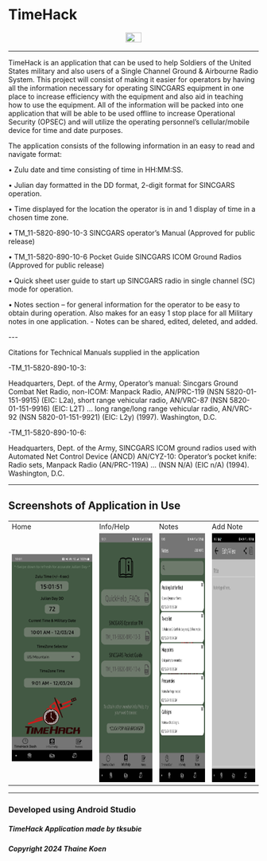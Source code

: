 # TimeHack

<p align="center"><img src="https://github.com/tksubie/TimeHack_Application/assets/116237117/f4f31f09-6d38-47bc-bdc3-af39bf7fe8fc" width="25%" height="25%"/>

---

<p> TimeHack is an application that can be used to help Soldiers of the United States military and also users of a Single Channel Ground & Airbourne Radio System. This project will consist of making it easier for operators by having all the information necessary for operating SINCGARS equipment in one place to increase efficiency with the equipment and also aid in teaching how to use the equipment. All of the information will be packed into one application that will be able to be used offline to increase Operational Security (OPSEC) and will utilize the operating personnel’s cellular/mobile device for time and date purposes. </p>

 <p> The application consists of the following information in an easy to read and navigate format: </p>
  <p>•	Zulu date and time consisting of time in HH:MM:SS.</p>
  <p>•	Julian day formatted in the DD format, 2-digit format for SINCGARS operation.</p>
  <p>•	Time displayed for the location the operator is in and 1 display of time in a chosen time zone.</p>
  <p>•	TM_11-5820-890-10-3 SINCGARS operator’s Manual (Approved for public release)</p>
  <p>•	TM_11-5820-890-10-6 Pocket Guide SINCGARS ICOM Ground Radios (Approved for public release)</p>
  <p>•	Quick sheet user guide to start up SINCGARS radio in single channel (SC) mode for operation.</p>
  <p>•	Notes section – for general information for the operator to be easy to obtain during operation. Also makes for an easy 1 stop place for all Military notes in one application.
            - Notes can be shared, edited, deleted, and added.</p>
---
<p> Citations for Technical Manuals supplied in the application</p>
<p> -TM_11-5820-890-10-3:</p>
<p>Headquarters, Dept. of the Army, Operator’s manual: Sincgars Ground Combat Net Radio, non-ICOM: Manpack Radio, AN/PRC-119 (NSN 5820-01-151-9915) (EIC: L2a), short range vehicular radio, AN/VRC-87 (NSN 5820-01-151-9916) (EIC: L2T) ... long range/long range vehicular radio, AN/VRC-92 (NSN 5820-01-151-9921) (EIC: L2y) (1997). Washington, D.C.</p>
<p> -TM_11-5820-890-10-6:</p>
<p>Headquarters, Dept. of the Army, SINCGARS ICOM ground radios used with Automated Net Control Device (ANCD) AN/CYZ-10: Operator’s pocket knife: Radio sets, Manpack Radio (AN/PRC-119A) ... (NSN N/A) (EIC n/A) (1994). Washington, D.C. </p>

---
## Screenshots of Application in Use



<table>
  <tr>
     <td>Home</td>
     <td>Info/Help </td>
     <td>Notes</td>
     <td>Add Note</td>
  </tr>
  <tr>
    <td><img src="screenshots/HomeScreen.jpg" width=100% height=50%></td>
    <td><img src="screenshots/InfoScreen.jpg" width=100% height="500px"></td>
    <td><img src="screenshots/NotesScreen.jpg" width=100% height="500px"></td>
   <td><img src="screenshots/AddNotesScreen.jpg" width=100% height="500px"></td>
  </tr>
 </table>


---
###  Developed using Android Studio
##### TimeHack Application made by tksubie
##### Copyright 2024 Thaine Koen


